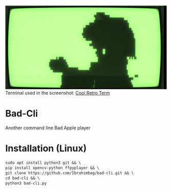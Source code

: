 ![Screenshot](screenshot.png)
Terminal used in the screenshot: [Cool Retro Term](https://github.com/Swordfish90/cool-retro-term)
# Bad-Cli
Another command line Bad Apple player
# Installation (Linux)
```console
sudo apt install python3 git && \
pip install opencv-python ffpyplayer && \
git clone https://github.com/Ibrahimbag/bad-cli.git && \
cd bad-cli && \
python3 bad-cli.py
```
